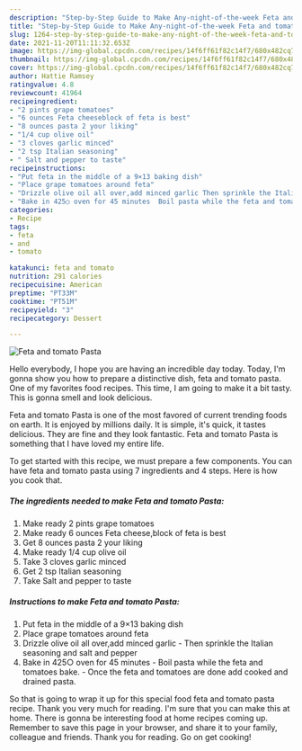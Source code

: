 ```yaml
---
description: "Step-by-Step Guide to Make Any-night-of-the-week Feta and tomato Pasta"
title: "Step-by-Step Guide to Make Any-night-of-the-week Feta and tomato Pasta"
slug: 1264-step-by-step-guide-to-make-any-night-of-the-week-feta-and-tomato-pasta
date: 2021-11-20T11:11:32.653Z
image: https://img-global.cpcdn.com/recipes/14f6ff61f82c14f7/680x482cq70/feta-and-tomato-pasta-recipe-main-photo.jpg
thumbnail: https://img-global.cpcdn.com/recipes/14f6ff61f82c14f7/680x482cq70/feta-and-tomato-pasta-recipe-main-photo.jpg
cover: https://img-global.cpcdn.com/recipes/14f6ff61f82c14f7/680x482cq70/feta-and-tomato-pasta-recipe-main-photo.jpg
author: Hattie Ramsey
ratingvalue: 4.8
reviewcount: 41964
recipeingredient:
- "2 pints grape tomatoes"
- "6 ounces Feta cheeseblock of feta is best"
- "8 ounces pasta 2 your liking"
- "1/4 cup olive oil"
- "3 cloves garlic minced"
- "2 tsp Italian seasoning"
- " Salt and pepper to taste"
recipeinstructions:
- "Put feta in the middle of a 9×13 baking dish"
- "Place grape tomatoes around feta"
- "Drizzle olive oil all over,add minced garlic Then sprinkle the Italian seasoning and salt and pepper"
- "Bake in 425○ oven for 45 minutes  Boil pasta while the feta and tomatoes bake. Once the feta and tomatoes are done add cooked and drained pasta."
categories:
- Recipe
tags:
- feta
- and
- tomato

katakunci: feta and tomato 
nutrition: 291 calories
recipecuisine: American
preptime: "PT33M"
cooktime: "PT51M"
recipeyield: "3"
recipecategory: Dessert

---
```



![Feta and tomato Pasta](https://img-global.cpcdn.com/recipes/14f6ff61f82c14f7/680x482cq70/feta-and-tomato-pasta-recipe-main-photo.jpg)

Hello everybody, I hope you are having an incredible day today. Today, I'm gonna show you how to prepare a distinctive dish, feta and tomato pasta. One of my favorites food recipes. This time, I am going to make it a bit tasty. This is gonna smell and look delicious.



Feta and tomato Pasta is one of the most favored of current trending foods on earth. It is enjoyed by millions daily. It is simple, it's quick, it tastes delicious. They are fine and they look fantastic. Feta and tomato Pasta is something that I have loved my entire life.


To get started with this recipe, we must prepare a few components. You can have feta and tomato pasta using 7 ingredients and 4 steps. Here is how you cook that.

<!--inarticleads1-->

##### The ingredients needed to make Feta and tomato Pasta:

1. Make ready 2 pints grape tomatoes
1. Make ready 6 ounces Feta cheese,block of feta is best
1. Get 8 ounces pasta 2 your liking
1. Make ready 1/4 cup olive oil
1. Take 3 cloves garlic minced
1. Get 2 tsp Italian seasoning
1. Take  Salt and pepper to taste




<!--inarticleads2-->

##### Instructions to make Feta and tomato Pasta:

1. Put feta in the middle of a 9×13 baking dish
1. Place grape tomatoes around feta
1. Drizzle olive oil all over,add minced garlic - Then sprinkle the Italian seasoning and salt and pepper
1. Bake in 425○ oven for 45 minutes  - Boil pasta while the feta and tomatoes bake. - Once the feta and tomatoes are done add cooked and drained pasta.




So that is going to wrap it up for this special food feta and tomato pasta recipe. Thank you very much for reading. I'm sure that you can make this at home. There is gonna be interesting food at home recipes coming up. Remember to save this page in your browser, and share it to your family, colleague and friends. Thank you for reading. Go on get cooking!
